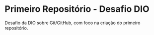 # Primeiro Repositório - Desafio DIO
Desafio da DIO sobre Git/GitHub, com foco na criação do primeiro repositório.
